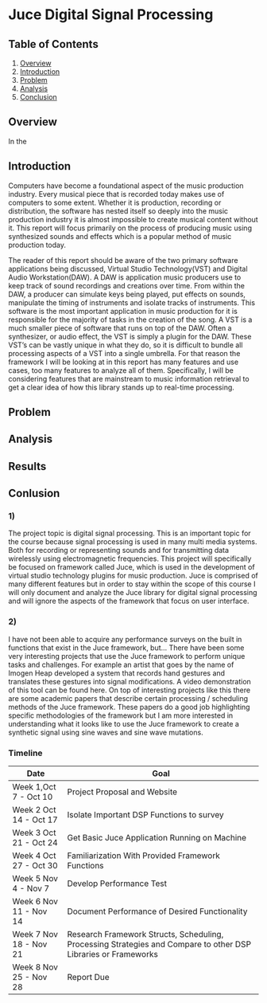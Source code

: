# Juce Digital Signal Processing

## Table of Contents
1. [Overview](#overview)
1. [Introduction](#introduction)
1. [Problem](#problem)
1. [Analysis](#analysis)
1. [Conclusion](#conclusion)

## Overview
In the 
## Introduction
Computers have become a foundational aspect of the music production industry. Every musical piece that is recorded today makes use of computers to some extent. Whether it is production, recording or distribution, the software has nested itself so deeply into the music production industry it is almost impossible to create musical content without it. This report will focus primarily on the process of producing music using synthesized sounds and effects which is a popular method of music production today. 

The reader of this report should be aware of the two primary software applications being discussed, Virtual Studio Technology(VST) and Digital Audio Workstation(DAW). A DAW is application music producers use to keep track of sound recordings and creations over time. From within the DAW, a producer can simulate keys being played, put effects on sounds, manipulate the timing of instruments and isolate tracks of instruments. This software is the most important application in music production for it is responsible for the majority of tasks in the creation of the song. A VST is a much smaller piece of software that runs on top of the DAW. Often a synthesizer, or audio effect, the VST is simply a plugin for the DAW. These VST’s can be vastly unique in what they do, so it is difficult to bundle all processing aspects of a VST into a single umbrella. For that reason the framework I will be looking at in this report has many features and use cases, too many features to analyze all of them. Specifically, I will be considering features that are mainstream to music information retrieval to get a clear idea of how this library stands up to real-time processing. 
## Problem

## Analysis

## Results

## Conlusion


### 1)
The project topic is digital signal processing. This is an important topic for the course because signal processing is used in many multi media systems. Both for recording or representing sounds and for transmitting data wirelessly using electromagnetic frequencies. This project will specifically be focused on framework called Juce, which is used in the development of virtual studio technology plugins for music production. Juce is comprised of many different features but in order to stay within the scope of this course I will only document and analyze the Juce library for digital signal processing and will ignore the aspects of the framework that focus on user interface.
### 2)
I have not been able to acquire any performance surveys on the built in functions that exist in the Juce framework, but… There have been some very interesting projects that use the Juce framework to perform unique tasks and challenges. For example an artist that goes by the name of Imogen Heap developed a system that records hand gestures and translates these gestures into signal modifications. A video demonstration of this tool can be found here. On top of interesting projects like this there are some academic papers that describe certain processing / scheduling methods of the Juce framework. These papers do a good job highlighting specific methodologies of the framework but I am more interested in understanding what it looks like to use the Juce framework to create a synthetic signal using sine waves and sine wave mutations. 

### Timeline
| Date  | Goal  | 
|--------------|---|
| Week 1,Oct 7 - Oct 10 |  Project Proposal and Website |  
| Week 2   Oct 14 - Oct 17 |  Isolate Important DSP Functions to survey |  
| Week 3   Oct 21 - Oct 24 |  Get Basic Juce Application Running on Machine |
| Week 4   Oct 27 - Oct 30 |  Familiarization With Provided Framework Functions |  
| Week 5   Nov 4 - Nov 7 |  Develop Performance Test |  
| Week 6   Nov 11 - Nov 14 |  Document Performance of Desired Functionality |
| Week 7   Nov 18 - Nov 21 |  Research Framework Structs, Scheduling, Processing Strategies and Compare to other DSP Libraries or Frameworks |  
| Week 8   Nov 25 - Nov 28 |  Report Due |
